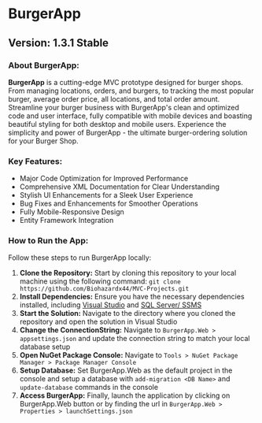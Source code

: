 # BurgerApp

## Version: 1.3.1 Stable

### About BurgerApp:

**BurgerApp** is a cutting-edge MVC prototype designed for burger shops. From managing locations, orders, and burgers, to tracking the most popular burger, average order price, all locations, and total order amount. Streamline your burger business with BurgerApp's clean and optimized code and user interface, fully compatible with mobile devices and boasting beautiful styling for both desktop and mobile users. Experience the simplicity and power of BurgerApp - the ultimate burger-ordering solution for your Burger Shop.

### Key Features:

- Major Code Optimization for Improved Performance
- Comprehensive XML Documentation for Clear Understanding
- Stylish UI Enhancements for a Sleek User Experience
- Bug Fixes and Enhancements for Smoother Operations
- Fully Mobile-Responsive Design
- Entity Framework Integration

### How to Run the App:

Follow these steps to run BurgerApp locally:

1. **Clone the Repository:** Start by cloning this repository to your local machine using the following command: `git clone https://github.com/Biohazardx44/MVC-Projects.git`
2. **Install Dependencies:** Ensure you have the necessary dependencies installed, including [Visual Studio](https://visualstudio.microsoft.com/downloads/) and [SQL Server/ SSMS](https://www.microsoft.com/en-us/sql-server/sql-server-downloads)
3. **Start the Solution:** Navigate to the directory where you cloned the repository and open the solution in Visual Studio
4. **Change the ConnectionString:** Navigate to `BurgerApp.Web > appsettings.json` and update the connection string to match your local database setup
5. **Open NuGet Package Console:** Navigate to `Tools > NuGet Package Manager > Package Manager Console`
6. **Setup Database:** Set BurgerApp.Web as the default project in the console and setup a database with `add-migration <DB Name>` and `update-database` commands in the console
7. **Access BurgerApp:** Finally, launch the application by clicking on BurgerApp.Web button or by finding the url in `BurgerApp.Web > Properties > launchSettings.json`
